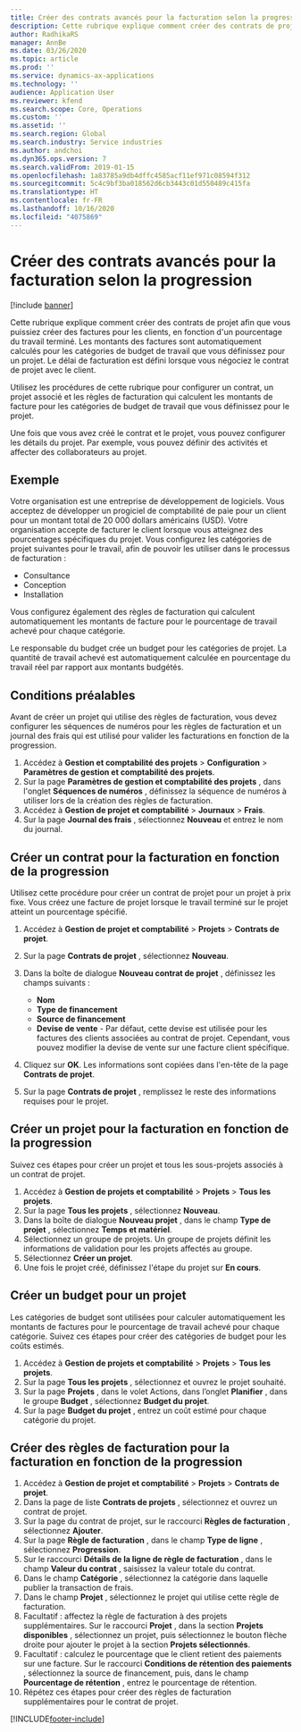 ```yaml
---
title: Créer des contrats avancés pour la facturation selon la progression
description: Cette rubrique explique comment créer des contrats de projet afin que vous puissiez générer des factures pour les clients, en fonction d'un pourcentage du travail terminé.
author: RadhikaRS
manager: AnnBe
ms.date: 03/26/2020
ms.topic: article
ms.prod: ''
ms.service: dynamics-ax-applications
ms.technology: ''
audience: Application User
ms.reviewer: kfend
ms.search.scope: Core, Operations
ms.custom: ''
ms.assetid: ''
ms.search.region: Global
ms.search.industry: Service industries
ms.author: andchoi
ms.dyn365.ops.version: 7
ms.search.validFrom: 2019-01-15
ms.openlocfilehash: 1a83785a9db4dffc4585acf11ef971c08594f312
ms.sourcegitcommit: 5c4c9bf3ba018562d6cb3443c01d550489c415fa
ms.translationtype: HT
ms.contentlocale: fr-FR
ms.lasthandoff: 10/16/2020
ms.locfileid: "4075869"
---
```

# <a name="create-advanced-contracts-for-billing-based-on-progress"></a>Créer des contrats avancés pour la facturation selon la progression
[!include [banner](../includes/banner.md)]

Cette rubrique explique comment créer des contrats de projet afin que vous puissiez créer des factures pour les clients, en fonction d'un pourcentage du travail terminé. Les montants des factures sont automatiquement calculés pour les catégories de budget de travail que vous définissez pour un projet. Le délai de facturation est défini lorsque vous négociez le contrat de projet avec le client.

Utilisez les procédures de cette rubrique pour configurer un contrat, un projet associé et les règles de facturation qui calculent les montants de facture pour les catégories de budget de travail que vous définissez pour le projet.

Une fois que vous avez créé le contrat et le projet, vous pouvez configurer les détails du projet. Par exemple, vous pouvez définir des activités et affecter des collaborateurs au projet.

## <a name="example"></a>Exemple

Votre organisation est une entreprise de développement de logiciels. Vous acceptez de développer un progiciel de comptabilité de paie pour un client pour un montant total de 20 000 dollars américains (USD). Votre organisation accepte de facturer le client lorsque vous atteignez des pourcentages spécifiques du projet. Vous configurez les catégories de projet suivantes pour le travail, afin de pouvoir les utiliser dans le processus de facturation :

- Consultance
- Conception
- Installation

Vous configurez également des règles de facturation qui calculent automatiquement les montants de facture pour le pourcentage de travail achevé pour chaque catégorie.

Le responsable du budget crée un budget pour les catégories de projet. La quantité de travail achevé est automatiquement calculée en pourcentage du travail réel par rapport aux montants budgétés.

## <a name="prerequisites"></a>Conditions préalables

Avant de créer un projet qui utilise des règles de facturation, vous devez configurer les séquences de numéros pour les règles de facturation et un journal des frais qui est utilisé pour valider les facturations en fonction de la progression.

1. Accédez à **Gestion et comptabilité des projets** \> **Configuration** \> **Paramètres de gestion et comptabilité des projets**.
2. Sur la page **Paramètres de gestion et comptabilité des projets** , dans l'onglet **Séquences de numéros** , définissez la séquence de numéros à utiliser lors de la création des règles de facturation.
3. Accédez à **Gestion de projet et comptabilité** \> **Journaux** \> **Frais**.
4. Sur la page **Journal des frais** , sélectionnez **Nouveau** et entrez le nom du journal.

## <a name="create-a-contract-for-progress-billings"></a>Créer un contrat pour la facturation en fonction de la progression

Utilisez cette procédure pour créer un contrat de projet pour un projet à prix fixe. Vous créez une facture de projet lorsque le travail terminé sur le projet atteint un pourcentage spécifié.

1. Accédez à **Gestion de projet et comptabilité** \> **Projets** \> **Contrats de projet**.
2. Sur la page **Contrats de projet** , sélectionnez **Nouveau**.
3. Dans la boîte de dialogue **Nouveau contrat de projet** , définissez les champs suivants :

    - **Nom**
    - **Type de financement**
    - **Source de financement**
    - **Devise de vente** - Par défaut, cette devise est utilisée pour les factures des clients associées au contrat de projet. Cependant, vous pouvez modifier la devise de vente sur une facture client spécifique.

4. Cliquez sur **OK**. Les informations sont copiées dans l'en-tête de la page **Contrats de projet**.
5. Sur la page **Contrats de projet** , remplissez le reste des informations requises pour le projet.

## <a name="create-a-project-for-progress-billings"></a>Créer un projet pour la facturation en fonction de la progression

Suivez ces étapes pour créer un projet et tous les sous-projets associés à un contrat de projet.

1. Accédez à **Gestion de projets et comptabilité** \> **Projets** \> **Tous les projets**.
2. Sur la page **Tous les projets** , sélectionnez **Nouveau**.
3. Dans la boîte de dialogue **Nouveau projet** , dans le champ **Type de projet** , sélectionnez **Temps et matériel**.
4. Sélectionnez un groupe de projets. Un groupe de projets définit les informations de validation pour les projets affectés au groupe.
5. Sélectionnez **Créer un projet**.
6. Une fois le projet créé, définissez l'étape du projet sur **En cours**.

## <a name="create-a-budget-for-a-project"></a>Créer un budget pour un projet

Les catégories de budget sont utilisées pour calculer automatiquement les montants de factures pour le pourcentage de travail achevé pour chaque catégorie. Suivez ces étapes pour créer des catégories de budget pour les coûts estimés.

1. Accédez à **Gestion de projets et comptabilité** \> **Projets** \> **Tous les projets**.
2. Sur la page **Tous les projets** , sélectionnez et ouvrez le projet souhaité.
3. Sur la page **Projets** , dans le volet Actions, dans l’onglet **Planifier** , dans le groupe **Budget** , sélectionnez **Budget du projet**.
4. Sur la page **Budget du projet** , entrez un coût estimé pour chaque catégorie du projet.

## <a name="create-billing-rules-for-progress-billings"></a>Créer des règles de facturation pour la facturation en fonction de la progression

1. Accédez à **Gestion de projet et comptabilité** \> **Projets** \> **Contrats de projet**.
2. Dans la page de liste **Contrats de projets** , sélectionnez et ouvrez un contrat de projet.
3. Sur la page du contrat de projet, sur le raccourci **Règles de facturation** , sélectionnez **Ajouter**.
4. Sur la page **Règle de facturation** , dans le champ **Type de ligne** , sélectionnez **Progression**.
5. Sur le raccourci **Détails de la ligne de règle de facturation** , dans le champ **Valeur du contrat** , saisissez la valeur totale du contrat.
6. Dans le champ **Catégorie** , sélectionnez la catégorie dans laquelle publier la transaction de frais.
7. Dans le champ **Projet** , sélectionnez le projet qui utilise cette règle de facturation.
8. Facultatif : affectez la règle de facturation à des projets supplémentaires. Sur le raccourci **Projet** , dans la section **Projets disponibles** , sélectionnez un projet, puis sélectionnez le bouton flèche droite pour ajouter le projet à la section **Projets sélectionnés**.
9. Facultatif : calculez le pourcentage que le client retient des paiements sur une facture. Sur le raccourci **Conditions de rétention des paiements** , sélectionnez la source de financement, puis, dans le champ **Pourcentage de rétention** , entrez le pourcentage de rétention.
10. Répétez ces étapes pour créer des règles de facturation supplémentaires pour le contrat de projet.


[!INCLUDE[footer-include](../includes/footer-banner.md)]